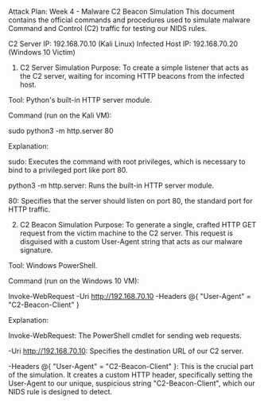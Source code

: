 Attack Plan: Week 4 - Malware C2 Beacon Simulation
This document contains the official commands and procedures used to simulate malware Command and Control (C2) traffic for testing our NIDS rules.

C2 Server IP: 192.168.70.10 (Kali Linux)
Infected Host IP: 192.168.70.20 (Windows 10 Victim)

1. C2 Server Simulation
Purpose: To create a simple listener that acts as the C2 server, waiting for incoming HTTP beacons from the infected host.

Tool: Python's built-in HTTP server module.

Command (run on the Kali VM):

sudo python3 -m http.server 80

Explanation:

sudo: Executes the command with root privileges, which is necessary to bind to a privileged port like port 80.

python3 -m http.server: Runs the built-in HTTP server module.

80: Specifies that the server should listen on port 80, the standard port for HTTP traffic.

2. C2 Beacon Simulation
Purpose: To generate a single, crafted HTTP GET request from the victim machine to the C2 server. This request is disguised with a custom User-Agent string that acts as our malware signature.

Tool: Windows PowerShell.

Command (run on the Windows 10 VM):

Invoke-WebRequest -Uri http://192.168.70.10 -Headers @{ "User-Agent" = "C2-Beacon-Client" }

Explanation:

Invoke-WebRequest: The PowerShell cmdlet for sending web requests.

-Uri http://192.168.70.10: Specifies the destination URL of our C2 server.

-Headers @{ "User-Agent" = "C2-Beacon-Client" }: This is the crucial part of the simulation. It creates a custom HTTP header, specifically setting the User-Agent to our unique, suspicious string "C2-Beacon-Client", which our NIDS rule is designed to detect.
